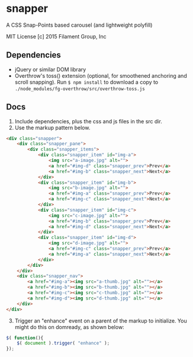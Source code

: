 # snapper

A CSS Snap-Points based carousel (and lightweight polyfill)

MIT License
[c] 2015 Filament Group, Inc

## Dependencies
- jQuery or similar DOM library
- Overthrow's toss() extension (optional, for smoothened anchoring and scroll snapping). Run `$ npm install` to download a copy to  `./node_modules/fg-overthrow/src/overthrow-toss.js`

## Docs

1. Include dependencies, plus the css and js files in the src dir.
2. Use the  markup pattern below.

``` html
<div class="snapper">
	<div class="snapper_pane">
		<div class="snapper_items">
			<div class="snapper_item" id="img-a">
				<img src="a-image.jpg" alt="">
				<a href="#img-d" class="snapper_prev">Prev</a>
				<a href="#img-b" class="snapper_next">Next</a>
			</div>
			<div class="snapper_item" id="img-b">
				<img src="b-image.jpg" alt="">
				<a href="#img-a" class="snapper_prev">Prev</a>
				<a href="#img-c" class="snapper_next">Next</a>
			</div>
			<div class="snapper_item" id="img-c">
				<img src="c-image.jpg" alt="">
				<a href="#img-b" class="snapper_prev">Prev</a>
				<a href="#img-d" class="snapper_next">Next</a>
			</div>
			<div class="snapper_item" id="img-d">
				<img src="d-image.jpg" alt="">
				<a href="#img-c" class="snapper_prev">Prev</a>
				<a href="#img-a" class="snapper_next">Next</a>
			</div>
		</div>
	</div>
	<div class="snapper_nav">
		<a href="#img-a"><img src="a-thumb.jpg" alt=""></a>
		<a href="#img-b"><img src="b-thumb.jpg" alt=""></a>
		<a href="#img-c"><img src="c-thumb.jpg" alt=""></a>
		<a href="#img-d"><img src="d-thumb.jpg" alt=""></a>
	</div>
</div>
```

3. Trigger an "enhance" event on a parent of the markup to initialize. You might do this on domready, as shown below:

``` js
$( function(){
	$( document ).trigger( "enhance" );
});
```